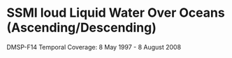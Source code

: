 # SSMI loud Liquid Water Over Oceans (Ascending/Descending)
DMSP-F14 Temporal Coverage: 8 May 1997 - 8 August 2008
